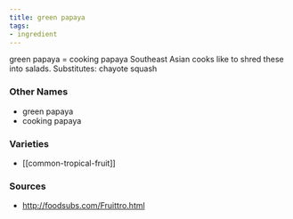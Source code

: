 ```yaml
---
title: green papaya
tags:
- ingredient
---
```

green papaya = cooking papaya Southeast Asian cooks like to shred these into salads. Substitutes: chayote squash

### Other Names

* green papaya
* cooking papaya

### Varieties

* [[common-tropical-fruit]]

### Sources
* http://foodsubs.com/Fruittro.html
